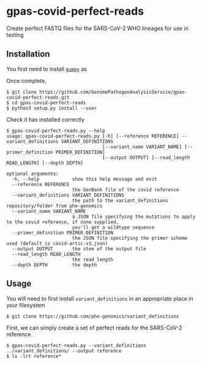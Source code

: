 # gpas-covid-perfect-reads
Create perfect FASTQ files for the SARS-CoV-2 WHO lineages for use in testing

## Installation

You first need to install [`gumpy`](https://github.com/oxfordmmm/gumpy) as

Once complete, 

```
$ git clone https://github.com/GenomePathogenAnalysisService/gpas-covid-perfect-reads.git
$ cd gpas-covid-perfect-reads
$ python3 setup.py install --user
```

Check it has installed correctly

```
$ gpas-covid-perfect-reads.py --help
usage: gpas-covid-perfect-reads.py [-h] [--reference REFERENCE] --variant_definitions VARIANT_DEFINITIONS
                                   [--variant_name VARIANT_NAME] [--primer_definition PRIMER_DEFINITION]
                                   [--output OUTPUT] [--read_length READ_LENGTH] [--depth DEPTH]

optional arguments:
  -h, --help            show this help message and exit
  --reference REFERENCE
                        the GenBank file of the covid reference
  --variant_definitions VARIANT_DEFINITIONS
                        the path to the variant_definitions repository/folder from phe-genomics
  --variant_name VARIANT_NAME
                        a JSON file specifying the mutations to apply to the covid reference, if none supplied,
                        you'll get a wildtype sequence
  --primer_definition PRIMER_DEFINITION
                        the JSON file specifying the primer scheme used (default is covid-artic-v3.json)
  --output OUTPUT       the stem of the output file
  --read_length READ_LENGTH
                        the read length
  --depth DEPTH         the depth
```

## Usage

You will need to first install `variant_definitions` in an appropriate place in your filesystem

```
$ git clone https://github.com/phe-genomics/variant_definitions
```

First, we can simply create a set of perfect reads for the SARS-CoV-2 reference

```
$ gpas-covid-perfect-reads.py --variant_definitions ../variant_definitions/ --output reference
$ ls -lrt reference*
```
